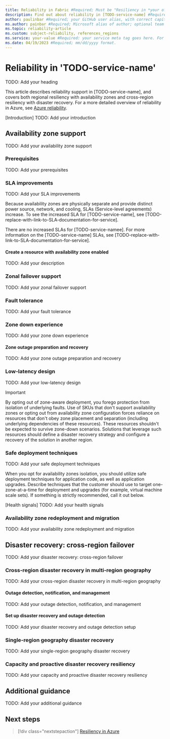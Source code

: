 ```yaml
---
title: Reliability in Fabric #Required; Must be "Resiliency in *your official service name*"
description: Find out about reliability in [TODO-service-name] #Required; 
author: paulinbar #Required; your GitHub user alias, with correct capitalization.
ms.author: painbar #Required; Microsoft alias of author; optional team alias.
ms.topic: reliability-article
ms.custom: subject-reliability, references_regions
ms.service: your-value #Required: your service meta tag goes here. For taxonomies see https://review.learn.microsoft.com/help/platform/metadata-taxonomies?branch=main#msservice
ms.date: 04/19/2023 #Required; mm/dd/yyyy format.
---
```


<!--#Customer intent: As a < type of user >, I want to understand reliability support for [TODO-service-name] so that I can respond to and/or avoid failures in order to minimize downtime and data loss. -->

<!--

Template for the main reliability article for Azure services. 
Keep the required sections and add/modify any content for any information specific to your service. 
This article should live in the reliability content area of azure-docs-pr.
This article should be linked to in your TOC. Under a Reliability node or similar. The name of this page should be *reliability-[TODO-service-name].md* and the TOC title should be "Reliability in [TODO-service-name]". 
Keep the headings in this order. 

This template uses comment pseudo code to indicate where you must choose between two options or more. 

Conditions are used in this document in the following manner and can be easily searched for: 
-->

<!-- IF (AZ SUPPORTED) -->
<!-- some text -->
<!-- END IF (AZ SUPPORTED)-->

<!-- BEGIN IF (SLA INCREASE) -->
<!-- some text -->
<!-- END IF (SLA INCREASE) -->

<!-- IF (SERVICE IS ZONAL) -->
<!-- some text -->
<!-- END IF (SERVICE IS ZONAL) -->

<!-- IF (SERVICE IS ZONE REDUNDANT) -->
<!-- some text -->
<!-- END IF (SERVICE IS ZONAL) -->

<!--

IMPORTANT: 
- Do a search and replace of TODO-service-name  with the name of your service. That will make the template easier to read.
- ALL sections are required unless noted otherwise.
- MAKE SURE YOU REMOVE ALL COMMENTS BEFORE PUBLISH!!!!!!!!

-->

<!-- 1. H1 -----------------------------------------------------------------------------
Required: Uses the format "Reliability in X"
The "X" part should identify the product or service.
-->

# Reliability in 'TODO-service-name'

TODO: Add your heading

<!-- 2. Introductory paragraph ---------------------------------------------------------
Required: Provide an introduction. Use the following placeholder as a suggestion, but elaborate.
-->

This article describes reliability support in [TODO-service-name], and covers <!-- IF (AZ SUPPORTED) --> both regional resiliency with availability zones and <!-- END IF (AZ SUPPORTED)--> cross-region resiliency with disaster recovery. For a more detailed overview of reliability in Azure, see [Azure reliability](azure/architecture/framework/resiliency/overview).

[Introduction]
TODO: Add your introduction

## Availability zone support
<!-- IF (AZ SUPPORTED) -->

TODO: Add your availability zone support

<!-- 3. Availability zone support ------------------------------------------------------
Azure availability zones are at least three physically separate groups of datacenters within each Azure region. Datacenters within each zone are equipped with independent power, cooling, and networking infrastructure. In the case of a local zone failure, availability zones are designed so that if the one zone is affected, regional services, capacity, and high availability are supported by the remaining two zones.  Failures can range from software and hardware failures to events such as earthquakes, floods, and fires. Tolerance to failures is achieved with redundancy and logical isolation of Azure services. For more detailed information on availability zones in Azure, see [Regions and availability zones](/azure/availability-zones/az-overview.md).

Azure availability zones-enabled services are designed to provide the right level of reliability and flexibility. They can be configured in two ways. They can be either zone redundant, with automatic replication across zones, or zonal, with instances pinned to a specific zone. You can also combine these approaches. For more information on zonal vs. zone-redundant architecture, see [Build solutions with availability zones](/azure/architecture/high-availability/building-solutions-for-high-availability).

Provide how this product supports availability zones; and whether or not it is zone-redundant or zonal or both.

Indicate who is responsible for setup (Microsoft or Customer)? Reference any AZ readiness docs. Reference AZ enablement if relevant.
-->

### Prerequisites

TODO: Add your prerequisites

<!-- 3A. Prerequisites -----------------------------------------------------------------
List any specific SKUs that are supported. If all are supported or if the service has only one default SKU, mention this.

List regions that support availability zones, or regions that don't support availability zones (whichever is less).

List any regional support here, in the form of: 
| Americas         | Europe               | Middle East   | Africa             | Asia Pacific   |
|------------------|----------------------|---------------|--------------------|----------------|
| Brazil South     | France Central       | Qatar Central |                    | Australia East |
| Canada Central   | Germany West Central |               |                    | Central India  |
| Central US       | North Europe         |               |                    | China North 3  |
| East US          | Sweden Central       |               |                    | East Asia      |
| East US 2        | UK South             |               |                    | Japan East     |
| South Central US | West Europe          |               |                    | Southeast Asia |
| West US 2        |                      |               |                    |                |
| West US 3        |                      |               |                    |                | 

Indicate any workflows or scenarios that aren't supported or ones that are, whichever is less. Provide links to any relevant information.
-->

### SLA improvements

TODO: Add your SLA improvements

<!-- 3B. SLA improvements --------------------------------------------------------------
To comply with legal requirements, DO NOT provide specific information about the SLAs here in this article.
-->

<!-- IF (SLA INCREASE) -->
Because availability zones are physically separate and provide distinct power source, network, and cooling, SLAs (Service-level agreements) increase. To see the increased SLA for [TODO-service-name], see [TODO-replace-with-link-to-SLA-documentation-for-service].
<!-- ELSE -->
There are no increased SLAs for [TODO-service-namee]. For more information on the [TODO-service-name] SLAs, see [TODO-replace-with-link-to-SLA-documentation-for-service].
<!-- END IF (SLA INCREASE) -->

#### Create a resource with availability zone enabled
TODO: Add your description

<!-- 3C. Create a resource with availability zone enabled ------------------------------
Provide a link to a document or describe inline in this document how to create a resource or instance with availability zone enabled. Provide examples using CLI, portal, and PowerShell.
-->

### Zonal failover support
TODO: Add your zonal failover support

<!-- 3D. Zonal failover support --------------------------------------------------------
-->

<!-- IF (SERVICE IS ZONAL) -->

<!-- Indicate here whether the customer can set up resources of the service to failover to another zone. If they can set up failover resources, provide a link to documentation for this procedure. If such documentation doesn’t exist, create the document, and then link to it from here. -->

<!-- END IF (SERVICE IS ZONAL) -->

### Fault tolerance
TODO: Add your fault tolerance

<!-- 3E. Fault tolerance ---------------------------------------------------------------
To prepare for availability zone failure, customers should over-provision capacity of service to ensure that the solution can tolerate ⅓ loss of capacity and continue to function without degraded performance during zone-wide outages. Provide any information as to how customers should achieve this.
-->

### Zone down experience
TODO: Add your zone down experience

<!-- IF (SERVICE IS ZONE REDUNDANT) -->

<!-- 3F. Zone down experience ----------------------------------------------------------
Select the scenario that best describes customer experience or combine/provide your own description:

- During a zone-wide outage, no action is required during zone recovery, Offering will self-heal and re-balance itself to take advantage of the healthy zone automatically. 
    
- During a zone-wide outage, the customer should expect brief degradation of performance, until the service self-healing re-balances underlying capacity to adjust to healthy zones. This is not dependent on zone restoration; it is expected that the Microsoft-managed service self-healing state will compensate for a lost zone, leveraging capacity from other zones. 
  
- In a zone-wide outage scenario, users should experience no impact on provisioned resources in a zone-redundant deployment. During a zone-wide outage , customers should be prepared to experience brief interruption for communication to provisioned resources; typically, this is manifested by client receiving 409 error code; this prompts re-try logic with appropriate intervals. New requests will be directed to healthy nodes with zero impact on user. During zone-wide outages, users will be able to create new offering resources and successfully scale existing ones. 
 
The table may contain:

- CRUD and Scale-out operations (Create Read Update Delete)
- Application communication scenarios – data plane operations (for example, insert/update/delete for a database).

| Operation name | Outage  | Availability Impact | Durability Impact | Error code |What to do |
|--|--|--|--|--|

The table below lists all error codes that may be thrown by the [TODO-service-name] and resources of that service during zone down outages.

List the following:

- CRUD and Scale-out operations (Create Read Update Delete)
- Application communication scenarios – data plane operations (for example, insert/update/delete for a database).

| Error code | Operation | Description |
|---|---|---|
-->
<!-- END IF (SERVICE IS ZONE REDUNDANT) -->

#### Zone outage preparation and recovery
TODO: Add your zone outage preparation and recovery

<!-- 3G. Zone outage preparation and recovery ------------------------------------------
The table below lists alerts that can trigger an action to compensate for a loss of capacity or a state for your resources. It also provides information regarding actions for recovery, as well as how to prepare for such alerts prior to the outage.

| Alert type | Actions for recovery | How to prepare prior to outage |
|--|--|--|
-->

### Low-latency design
TODO: Add your low-latency design

<!-- 3H. Low-latency design ------------------------------------------------------------
-->

<!-- IF (SERVICE IS ZONE REDUNDANT AND ZONAL) -->

<!-- Describe scenarios in which the customer will opt for zonal vs. zone-redundant version of your offering.-->

<!-- Microsoft guarantees communication between zones of < 2ms. In scenarios in which your solution is sensitive to such spikes, you should configure all components of the solution to align to a zone. This section is intended to explain how your service enables low-latency design, including which SKUs of the service support it. -->

<!-- OPTIONAL SECTION. If your service supports active-passive model, share an approach to control active component to a desired zone and align passive component with next zone. Make an explicit call-out for functionality where a resource is flagged as zone redundant but offers active-passive/primary-replica model of functionality-->

<!-- END IF (SERVICE IS ZONE REDUNDANT AND ZONAL) -->

>[!IMPORTANT]
>By opting out of zone-aware deployment, you forego protection from isolation of underlying faults. Use of SKUs that don't support availability zones or opting out from availability zone configuration forces reliance on resources that don't obey zone placement and separation (including underlying dependencies of these resources). These resources shouldn't be expected to survive zone-down scenarios. Solutions that leverage such resources should define a disaster recovery strategy and configure a recovery of the solution in another region.

### Safe deployment techniques
TODO: Add your safe deployment techniques

<!-- 3I. Safe deployment techniques ----------------------------------------------------
If application safe deployment is not relevant for this resource type, explain why and how the service manages availability zones for the customer behind the scenes.
-->

When you opt for availability zones isolation, you should utilize safe deployment techniques for application code, as well as application upgrades. Describe techniques that the customer should use to target one-zone-at-a-time for deployment and upgrades (for example, virtual machine scale sets). If something is strictly recommended, call it out below.

<!-- List health signals that the customer should monitor, before proceeding with upgrading next set of nodes in another zone, to contain a potential impact of an unhealthy deployment. -->
[Health signals]
TODO: Add your health signals

### Availability zone redeployment and migration
TODO: Add your availability zone redeployment and migration

<!-- 3J. Availability zone redeployment and migration ----------------------------------------------------
Link to a document that provides step-by-step procedures, using Portal, ARM, CLI, for migrating existing resources to a zone redundant configuration. If such a document doesn’t exist, please start the process of creating that document. The template for AZ migration is:

` [!INCLUDE [AZ migration template](az-migration-template.md)] `
-->
<!-- END IF (AZ SUPPORTED)-->

## Disaster recovery: cross-region failover
TODO: Add your disaster recovery: cross-region failover

<!-- 4. Disaster recovery: cross-region failover ---------------------------------------
Required. In the case of a region-wide disaster, Azure can provide protection from regional or large geography disasters with disaster recovery by making use of another region. For more information on Azure disaster recovery architecture, see [Azure to Azure disaster recovery architecture](/azure/site-recovery/azure-to-azure-architecture.md).

Give a high-level overview of how cross-region failover works for your service

If cross-region failover depends on region type (for example paired region vs. 3+0), provide detailed explanation and refer to the 3+0 or other subsection.

Explain whether items are Microsoft responsible or customer responsible for setup and execution.

If specific responsibilities differ based on region type (for example, paired region vs. 3+0), provide detailed explanation and refer to the 3+0 or other subsection. 

If Microsoft responsible for DR, indicate how long DR takes for loss of region to alternate region. 

If customer responsible for DR, indicate how long DR can take (Immediate – if Active-Active; or if manual and recommended recovery time, etc.)  

Provide details on how customer can minimize failover downtime (if due to Microsoft responsible).  
-->


### Cross-region disaster recovery in multi-region geography
TODO: Add your cross-region disaster recovery in multi-region geography

<!-- 4A. Cross-region disaster recovery in multi-region geography ----------------------
Provide an overview here of who is responsible for outage detection, notifications, and support for outage scenarios.
-->

#### Outage detection, notification, and management
TODO: Add your outage detection, notification, and management

<!-- IF NOT(MICROSOFT 100% RESPONSIBLE) -->

<!-- 4C. Set up disaster recovery and outage detection ---------------------------------
In cases where Microsoft shares responsibility with the customer for outage detection and management, the customer will need to do the following:

- Provide comprehensive How to for setup of DR, including prerequisite, recipe, format, instructions, diagrams, tools, and so on.  

- Define customer Recovery Time Objective (RTO) and Recovery Point Objective (RPO) expectations for optimal setup. 

- Explain how customer detects outages. 

- Specify whether recovery is automated or manual. 

- Specify Active-Active or Active-Passive 

This can be provided in another document, located under the Resiliency node in your TOC. Provide the link here.
-->

<!-- END IF NOT(MICROSOFT 100% RESPONSIBLE) -->

#### Set up disaster recovery and outage detection
TODO: Add your disaster recovery and outage detection setup


<!-- If (MICROSOFT 100% RESPONSIBLE) -->

<!-- 4B. Outage detection, notification, and management --------------------------------
- Explain how Microsoft detects and handles outages for this offering. 

- Explain when the offering will be failed to another region (decision guidance). 

- If service is deployed geographically, explain how this works. 

- Specify whether the offering runs Active-Active with auto-failover or Active-Passive. 

- Explain how customer is notified or how customer can check service health. 

- Explain how customer storage is handled, how much data loss occurs and whether R/W or only R/O for 00:__ (duration).

- If this single offering fails over, indicate whether it continues to support primary region or only secondary region. 

- Provide all other guidance of what the customer can expect in region loss scenario. 

- Describe service SLA and high availability. 

- Define RTO and RPO expectations.
-->

<!-- END IF (MICROSOFT 100% RESPONSIBLE) -->

### Single-region geography disaster recovery
TODO: Add your single-region geography disaster recovery


<!-- 4D. Single-region geography disaster recovery -------------------------------------
Explain how offering supports single-region geography and how it differs from other multi-regions geography (for example, if offering is in a multi-region geography, DR is Microsoft-responsible; if in a single-region geography, DR is customer-responsible.)  

If DR is the identical for single-region and multi-region geographies, state this explicitly. (for example, CEDR for both 3+1 and 3+0.) 

If single-region DR is customer-responsible, can both data plane and control plane be configured by customers or only data plane?  

Clarify customer implication when recovery classification is CEDR: Is customer losing data/features/functions when recovery classification is CEDR in region-down scenario?  

Specify SLA and availability consideration in this configuration? 

Specify RTO and RPO expectations in 3+0 scenario. 

Provide instructions on setup for cross-region/outside geography DR. 

Provide instructions to set up and execute DR using Portal, Azure CLI, PowerShell. Does documentation provide options to configure DR via portal, CLI, PowerShell? 

Provide instructions to test DR plan and failover to simulate disaster.  

Provide detailed instructions for customer to clean up DR setup to free up resources. 
-->

### Capacity and proactive disaster recovery resiliency
TODO: Add your capacity and proactive disaster recovery resiliency

<!-- 4E. Capacity and proactive disaster recovery resiliency ---------------------------
Microsoft and its customers operate under the Shared responsibility model. This means that for customer-enabled DR (customer-responsible services), the customer must address DR for any service they deploy and control. To ensure that recovery is proactive, customers should always pre-deploy secondaries because there is no guarantee of capacity at time of impact for those who have not pre-allocated. 

In this section, provide details of customer knowledge required re: capacity planning and proactive deployments.
-->

## Additional guidance
TODO: Add your additional guidance

<!-- 5. Additional guidance ------------------------------------------------------------
Provide any additional guidance here.
-->

## Next steps

<!-- 6. Next steps ---------------------------------------------------------------------
Required: Include a Next steps H2 that points to a relevant task to accomplish,
or to a related topic. Use the blue box format for links.
-->


> [!div class="nextstepaction"]
> [Resiliency in Azure](/azure/availability-zones/overview.md)